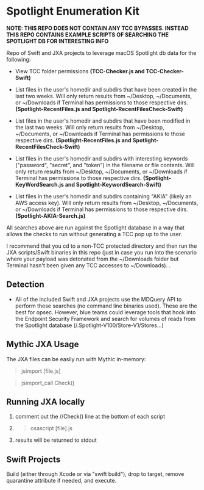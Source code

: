 # Spotlight Enumeration Kit
**NOTE: THIS REPO DOES NOT CONTAIN ANY TCC BYPASSES. INSTEAD THIS REPO CONTAINS EXAMPLE SCRIPTS OF SEARCHING THE SPOTLIGHT DB FOR INTERESTING INFO**

Repo of Swift and JXA projects to leverage macOS Spotlight db data for the following:

- View TCC folder permissions **(TCC-Checker.js and TCC-Checker-Swift)**

- List files in the user's homedir and subdirs that have been created in the last two weeks. Will only return results from ~/Desktop, ~/Documents, or ~/Downloads if Terminal has permissions to those respective dirs. **(Spotlight-RecentFiles.js and Spotlight-RecentFilesCheck-Swift)**

- List files in the user's homedir and subdirs that have been modified in the last two weeks. Will only return results from ~/Desktop, ~/Documents, or ~/Downloads if Terminal has permissions to those respective dirs. **(Spotlight-RecentFiles.js and Spotlight-RecentFilesCheck-Swift)**

- List files in the user's homedir and subdirs with interesting keywords ("password", "secret", and "token") in the filename or file contents. Will only return results from ~/Desktop, ~/Documents, or ~/Downloads if Terminal has permissions to those respective dirs. **(Spotlight-KeyWordSearch.js and Spotlight-KeywordSearch-Swift)**

- List files in the user's homedir and subdirs containing "AKIA" (likely an AWS access key). Will only return results from ~/Desktop, ~/Documents, or ~/Downloads if Terminal has permissions to those respective dirs. **(Spotlight-AKIA-Search.js)**

All searches above are run against the Spotlight database in a way that allows the checks to run without generating a TCC pop up to the user. 

I recommend that you cd to a non-TCC protected directory and then run the JXA scripts/Swift binaries in this repo (just in case you run into the scenario where your payload was detonated from the ~/Downloads folder but Terminal hasn't been given any TCC accesses to ~/Downloads).
.

## Detection
- All of the included Swift and JXA projects use the MDQuery API to perform these searches (no command line binaries used). These are the best for opsec. However, blue teams could leverage tools that hook into the Endpoint Security Framework and search for volumes of reads from the Spotlight database (/.Spotlight-V100/Store-V1/Stores...)

## Mythic JXA Usage
The JXA files can be easily run with Mythic in-memory:

> jsimport [file.js]

> jsimport_call Check()

## Running JXA locally
1. comment out the //Check() line at the bottom of each script
2. > osascript [file].js
3. results will be returned to stdout

## Swift Projects
Build (either through Xcode or via "swift build"), drop to target, remove quarantine attribute if needed, and execute. 
